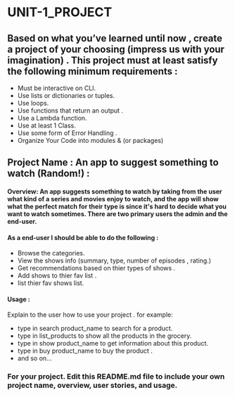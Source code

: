 # UNIT-1_PROJECT

## Based on what you’ve learned until now , create a project of your choosing (impress us with your imagination) . This project must at least satisfy the following minimum requirements :

- Must be interactive on CLI.
- Use lists or dictionaries or tuples. 
- Use loops.
- Use functions that return an output . 
- Use a Lambda function.
- Use at least 1 Class.
- Use some form of Error Handling .
- Organize Your Code into modules & (or packages)

## Project Name :  An app to suggest something to watch (Random!) :

#### Overview: An app suggests something to watch by taking from the user what kind of a series and movies enjoy to watch, and the app will show what the perfect match for their type is since it's hard to decide what you want to watch sometimes. There are two primary users the admin and the end-user. 

#### As a end-user I should be able to do the following :
- Browse the categories. 
- View the shows info (summary, type, number of episodes , rating.)
- Get recommendations based on thier types of shows .
- Add shows to thier fav list .
- list thier fav shows list. 
  



#### Usage :
 Explain to the user how to use your project . 
 for example:
 - type in search product_name to search for a product.
 - type in list_products to show all the products in the grocery.
 - type in show product_name to get information about this product.
 - type in buy product_name to buy the product . 
 - and so on...


### For your project. Edit this README.md file to include your own project name,  overview, user stories, and usage. 
